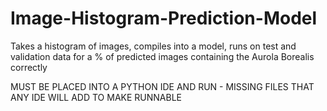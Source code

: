 # Image-Histogram-Prediction-Model
Takes a histogram of images, compiles into a model, runs on test and validation data for a % of predicted images containing the Aurola Borealis correctly


MUST BE PLACED INTO A PYTHON IDE AND RUN - MISSING FILES THAT ANY IDE WILL ADD TO MAKE RUNNABLE 
